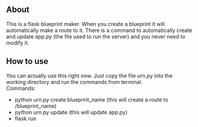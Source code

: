 ## About
This is a flask blueprint maker. When you create a blueprint it will automatically make a route to it. There is a command to automatically create and update app.py (the file used to run the server) and you never need to modify it.

## How to use
You can actually use this right now. Just copy the file urn.py into the working directory and run the commands from terminal.<br>
Commands:
<ul>
    <li>python urn.py create blueprint_name (this will create a route to /blueprint_name)</li>
    <li>python urn.py update (this will update app.py)</li>
    <li>flask run</li>
</ul>
